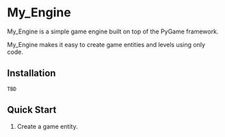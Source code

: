# My_Engine

My_Engine is a simple game engine built on top of the PyGame framework.

My_Engine makes it easy to create game entities and levels using only code.

## Installation

```
TBD
```

## Quick Start

1. Create a game entity.

```

```